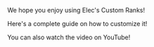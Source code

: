 We hope you enjoy using Elec's Custom Ranks!

Here's a complete guide on how to customize it!

You can also watch the video on YouTube!